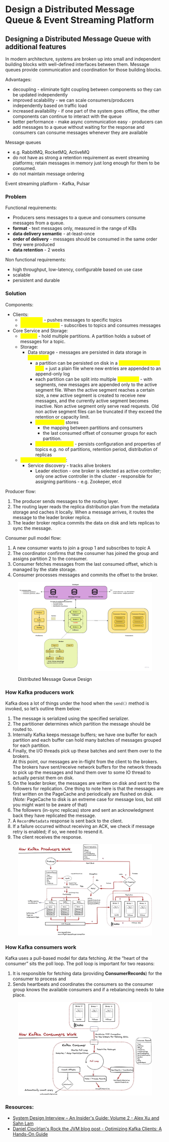 # Design a Distributed Message Queue & Event Streaming Platform

## Designing a Distributed Message Queue with additional features

In modern architecture, systems are broken up into small and independent building blocks with well-defined interfaces between them. Message queues provide communication and coordination for those building blocks.

Advantages:

* decoupling - eliminate tight coupling between components so they can be updated independently
* improved scalability - we can scale consumers/producers independently based on traffic load
* increased availability - if one part of the system goes offline, the other components can continue to interact with the queue
* better performance - make async communication easy - producers can add messages to a queue without waiting for the response and consumers can consume messages whenever they are available

Message queues&#x20;

* e.g. RabbitMQ, RocketMQ, ActiveMQ
* do not have as strong a retention requirement as event streaming platforms; retain messages in memory just long enough for them to be consumed.
* do not maintain message ordering

Event streaming platform - Kafka, Pulsar

### Problem&#x20;

Functional requirements:

* Producers sens messages to a queue and consumers consume messages from a queue.
* **format** - text messages only, measured in the range of KBs
* **data delivery semantic** - at-least-once
* **order of delivery** - messages should be consumed in the same order they were produced
* **data retention** - 2 weeks

Non functional requirements:

* high throughput, low-latency, configurable based on use case
* scalable
* persistent and durable

### Solution

Components:

* Clients:
  * <mark style="color:yellow;">**Producers**</mark> - pushes messages to specific topics
  * <mark style="color:yellow;">**Consumer Groups**</mark> - subscribes to topics and consumes messages
* Core Service and Storage:
  * <mark style="color:yellow;">**Brokers**</mark> - hold multiple partitions. A partition holds a subset of messages for a topic.
  * Storage:
    * Data storage - messages are persisted in data storage in <mark style="color:yellow;">**partitions**</mark>
      * a partition can be persisted on disk in a <mark style="color:yellow;">**WAL (=write ahead log)**</mark> = just a plain file where new entries are appended to an append-only log
      * each partition can be split into multiple <mark style="color:yellow;">**segments**</mark> - with segments, new messages are appended only to the active segment file. When the active segment reaches a certain size, a new active segment is created to receive new messages, and the currently active segment becomes inactive. Non active segment only serve read requests. Old non active segment files can be truncated if they exceed the retention or capacity limit.
      * <mark style="color:yellow;">**State storage**</mark> stores
        * the mapping between partitions and consumers
        * the last consumed offset of consumer groups for each partition.
      * <mark style="color:yellow;">**Metadata storage**</mark> - persists configuration and properties of topics e.g. no of partitions, retention period, distribution of replicas&#x20;
  * <mark style="color:yellow;">**Coordination Service**</mark>:
    * Service discovery - tracks alive brokers
      * Leader election - one broker is selected as active controller; only one active controller in the cluster - responsible for assigning partitions - e.g. Zookeper, etcd

Producer flow:

1. The producer sends messages to the routing layer.
2. The routing layer reads the replica distribution plan from the metadata storage and caches it locally. When a message arrives, it routes the message to the leader broker replica.
3. The leader broker replica commits the data on disk and lets replicas to sync the message.

Consumer pull model flow:

1. A new consumer wants to join a group 1 and subscribes to topic A
2. The coordinator confirms that the consumer has joined the group and assigns partition 2 to the consumer.
3. Consumer fetches messages from the last consumed offset, which is managed by the state storage.
4. Consumer processes messages and commits the offset to the broker.

<figure><img src="../.gitbook/assets/Microservice Communication.jpeg" alt=""><figcaption><p>Distributed Message Queue Design</p></figcaption></figure>

### How Kafka producers work

Kafka does a lot of things under the hood when the `send()` method is invoked, so let’s outline them below:

1. The message is serialized using the specified serializer.
2. The partitioner determines which partition the message should be routed to.
3. Internally Kafka keeps message buffers; we have one buffer for each partition and each buffer can hold many batches of messages grouped for each partition.
4. Finally, the I/O threads pick up these batches and sent them over to the brokers.\
   At this point, our messages are in-flight from the client to the brokers. The brokers have sent/receive network buffers for the network threads to pick up the messages and hand them over to some IO thread to actually persist them on disk.
5. On the leader broker, the messages are written on disk and sent to the followers for replication. One thing to note here is that the messages are first written on the PageCache and periodically are flushed on disk. (_Note:_ PageCache to disk is an extreme case for message loss, but still you might want to be aware of that)
6. The followers (in-sync replicas) store and sent an acknowledgment back they have replicated the message.
7. A `RecordMetadata` response is sent back to the client.
8. If a failure occurred without receiving an ACK, we check if message retry is enabled; if so, we need to resend it.
9. The client receives the response.

<figure><img src="../.gitbook/assets/image (2).png" alt=""><figcaption></figcaption></figure>

### How Kafka consumers work

Kafka uses a pull-based model for data fetching. At the “heart of the consumer” sits the poll loop. The poll loop is important for two reasons:

1. It is responsible for fetching data (providing **ConsumerRecords**) for the consumer to process and
2. Sends heartbeats and coordinates the consumers so the consumer group knows the available consumers and if a rebalancing needs to take place.

<figure><img src="../.gitbook/assets/image.png" alt=""><figcaption></figcaption></figure>

### Resources:

* [System Design Interview – An Insider's Guide: Volume 2 - Alex Xu and Sahn Lam](https://www.amazon.co.uk/System-Design-Interview-Insiders-Guide/dp/1736049119)
* [Daniel Ciocîrlan's Rock the JVM blog post - Optimizing Kafka Clients: A Hands-On Guide](https://blog.rockthejvm.com/optimizing-kafka-clients-a-hands-on-guide/)
